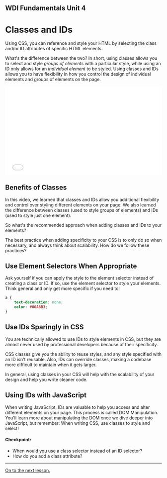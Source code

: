 **WDI Fundamentals Unit 4**
---

# Classes and IDs

Using CSS, you can reference and style your HTML by selecting the class and/or ID attributes of specific HTML elements.

What's the difference between the two? In short, using classes allows you to select and style _groups of elements_ with a particular style, while using an ID only allows for an _individual element_ to be styled. Using classes and IDs allows you to have flexibility in how you control the design of individual elements and groups of elements on the page.

<div class="wistia_responsive_padding" style="padding:56.25% 0 0 0;position:relative;"><div class="wistia_responsive_wrapper" style="height:100%;left:0;position:absolute;top:0;width:100%;"><iframe src="//fast.wistia.net/embed/iframe/ugwfg1gtqw?seo=false&videoFoam=true" allowtransparency="true" frameborder="0" scrolling="no" class="wistia_embed" name="wistia_embed" allowfullscreen mozallowfullscreen webkitallowfullscreen oallowfullscreen msallowfullscreen width="100%" height="100%"></iframe></div></div>
<script src="//fast.wistia.net/assets/external/E-v1.js" async></script>

## Benefits of Classes

In this video, we learned that classes and IDs allow you additional flexibility and control over styling different elements on your page. We also learned the difference between classes (used to style groups of elements) and IDs (used to style just one element).

So what's the recommended approach when adding classes and IDs to your elements? 

The best practice when adding specificity to your CSS is to only do so when necessary, and always think about scalability. How do we follow these practices?

## Use Element Selectors When Appropriate

Ask yourself if you can apply the style to the element selector instead of creating a class or ID. If so, use the element selector to style your elements. Think general and only get more specific if you need to!

```css
a {
	text-decoration: none;
	color: #00A6B3;
}
```

## Use IDs Sparingly in CSS

You are technically allowed to use IDs to style elements in CSS, but they are almost never used by professional developers because of their specificity. 

CSS classes give you the ability to reuse styles, and any style specified with an ID isn't reusable. Also, IDs can override classes, making a codebase more difficult to maintain when it gets larger.

In general, using classes in your CSS will help with the scalability of your design and help you write cleaner code.

## Using IDs with JavaScript

When writing JavaScript, IDs are valuable to help you access and alter different elements on your page. This process is called DOM Manipulation. You'll learn more about manipulating the DOM once we dive deeper into JavaScript, but remember: When writing CSS, use classes to style and select!


#### Checkpoint:

* When would you use a class selector instead of an ID selector?
* How do you add a class attribute?


---

[On to the next lesson.](linking-html-and-css.md)
